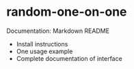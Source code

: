 # random-one-on-one

Documentation: Markdown README
 - Install instructions
 - One usage example
 - Complete documentation of interface
